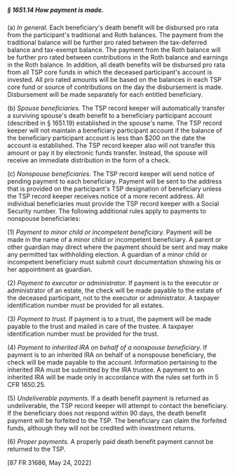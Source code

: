 ##### § 1651.14 How payment is made. #####

(a) *In general.* Each beneficiary's death benefit will be disbursed pro rata from the participant's traditional and Roth balances. The payment from the traditional balance will be further pro rated between the tax-deferred balance and tax-exempt balance. The payment from the Roth balance will be further pro rated between contributions in the Roth balance and earnings in the Roth balance. In addition, all death benefits will be disbursed pro rata from all TSP core funds in which the deceased participant's account is invested. All pro rated amounts will be based on the balances in each TSP core fund or source of contributions on the day the disbursement is made. Disbursement will be made separately for each entitled beneficiary.

(b) *Spouse beneficiaries.* The TSP record keeper will automatically transfer a surviving spouse's death benefit to a beneficiary participant account (described in § 1651.19) established in the spouse's name. The TSP record keeper will not maintain a beneficiary participant account if the balance of the beneficiary participant account is less than $200 on the date the account is established. The TSP record keeper also will not transfer this amount or pay it by electronic funds transfer. Instead, the spouse will receive an immediate distribution in the form of a check.

(c) *Nonspouse beneficiaries.* The TSP record keeper will send notice of pending payment to each beneficiary. Payment will be sent to the address that is provided on the participant's TSP designation of beneficiary unless the TSP record keeper receives notice of a more recent address. All individual beneficiaries must provide the TSP record keeper with a Social Security number. The following additional rules apply to payments to nonspouse beneficiaries:

(1) *Payment to minor child or incompetent beneficiary.* Payment will be made in the name of a minor child or incompetent beneficiary. A parent or other guardian may direct where the payment should be sent and may make any permitted tax withholding election. A guardian of a minor child or incompetent beneficiary must submit court documentation showing his or her appointment as guardian.

(2) *Payment to executor or administrator.* If payment is to the executor or administrator of an estate, the check will be made payable to the estate of the deceased participant, not to the executor or administrator. A taxpayer identification number must be provided for all estates.

(3) *Payment to trust.* If payment is to a trust, the payment will be made payable to the trust and mailed in care of the trustee. A taxpayer identification number must be provided for the trust.

(4) *Payment to inherited IRA on behalf of a nonspouse beneficiary.* If payment is to an inherited IRA on behalf of a nonspouse beneficiary, the check will be made payable to the account. Information pertaining to the inherited IRA must be submitted by the IRA trustee. A payment to an inherited IRA will be made only in accordance with the rules set forth in 5 CFR 1650.25.

(5) *Undeliverable payments.* If a death benefit payment is returned as undeliverable, the TSP record keeper will attempt to contact the beneficiary. If the beneficiary does not respond within 90 days, the death benefit payment will be forfeited to the TSP. The beneficiary can claim the forfeited funds, although they will not be credited with investment returns.

(6) *Proper payments.* A properly paid death benefit payment cannot be returned to the TSP.

[87 FR 31686, May 24, 2022]